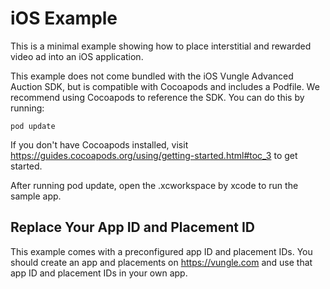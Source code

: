 iOS Example
========================
This is a minimal example showing how to place interstitial and rewarded video ad into an iOS
application.

This example does not come bundled with the iOS Vungle Advanced Auction SDK, but is
compatible with Cocoapods and includes a Podfile. We recommend using Cocoapods
to reference the SDK. You can do this by running:

`pod update`

If you don't have Cocoapods installed, visit
https://guides.cocoapods.org/using/getting-started.html#toc_3 to get started.

After running pod update, open the .xcworkspace by xcode to run the sample app.

Replace Your App ID and Placement ID
-----------------------
This example comes with a preconfigured app ID and placement IDs. You should create an app
and placements on https://vungle.com and use that app ID and placement IDs in your own app.

